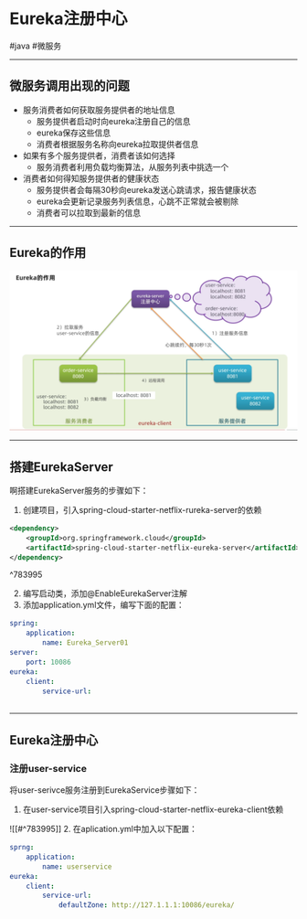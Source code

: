 
# Eureka注册中心
#java #微服务 

---
## 微服务调用出现的问题
- 服务消费者如何获取服务提供者的地址信息
	- 服务提供者启动时向eureka注册自己的信息
	- eureka保存这些信息
	- 消费者根据服务名称向eureka拉取提供者信息
- 如果有多个服务提供者，消费者该如何选择
	- 服务消费者利用负载均衡算法，从服务列表中挑选一个
- 消费者如何得知服务提供者的健康状态
	- 服务提供者会每隔30秒向eureka发送心跳请求，报告健康状态
	- eureka会更新记录服务列表信息，心跳不正常就会被剔除
	- 消费者可以拉取到最新的信息

---
## Eureka的作用
![Pasted image 20221004175411](../../../attachments/Pasted%20image%2020221004175411.png)

---
## 搭建EurekaServer
啊搭建EurekaServer服务的步骤如下：
1. 创建项目，引入spring-cloud-starter-netflix-rureka-server的依赖

```xml
<dependency>  
    <groupId>org.springframework.cloud</groupId>  
    <artifactId>spring-cloud-starter-netflix-eureka-server</artifactId>  
</dependency>
```

^783995

2. 编写启动类，添加@EnableEurekaServer注解
3. 添加application.yml文件，编写下面的配置：

```yml
spring:
    application:
        name: Eureka_Server01
server:
    port: 10086
eureka:
    client:
        service-url:
      
```
---
## Eureka注册中心
### 注册user-service
将user-serivce服务注册到EurekaService步骤如下：
1. 在user-service项目引入spring-cloud-starter-netflix-eureka-client依赖

![[#^783995]]
2. 在aplication.yml中加入以下配置：

```yml
sprng:
	application:
		name: userservice
eureka:
	client:
		service-url:
			defaultZone: http://127.1.1.1:10086/eureka/
```